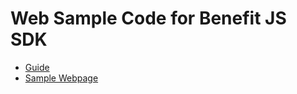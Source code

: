 # Web Sample Code for Benefit JS SDK

* [Guide](https://buzzvil.atlassian.net/wiki/spaces/BDG/pages/512165428/BuzzAd-Benefit+Web+SDK)
* [Sample Webpage](https://buzzvil.github.io/buzzad-benefit-sdk-publisher-web/)
